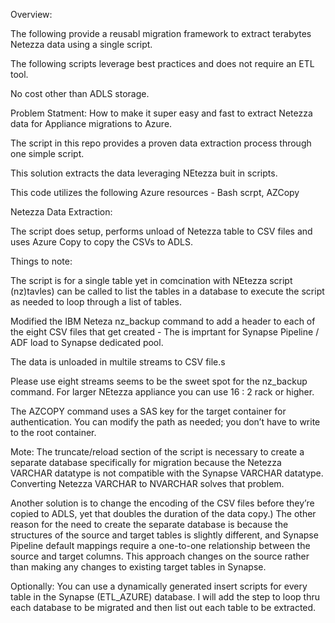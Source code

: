 
Overview: 

The following provide a reusabl migration framework to extract terabytes Netezza data using a single script.

The following scripts leverage best practices and does not require an ETL tool. 

No cost other than ADLS storage.

Problem Statment: How to make it super easy and fast to extract Netezza data for Appliance migrations to Azure. 

The script in this repo provides a proven data extraction process through one simple script.  

This solution extracts the data leveraging NEtezza buit in scripts. 

This code utilizes the following Azure resources - Bash scrpt, AZCopy 

Netezza Data Extraction:

The script does setup, performs unload of Netezza table to CSV files and uses Azure Copy to copy the CSVs to ADLS.

Things to note:

The script is for a single table yet in comcination with NEtezza script (nz)tavles) can be called to list the tables in a database to execute the script as needed to loop through a list of tables.

Modified the IBM Neteza nz_backup command to add a header to each of the eight CSV files that get created - The is imprtant for Synapse Pipeline / ADF load to Synapse dedicated pool. 

The data is unloaded in multile streams to CSV file.s  

Please use eight streams seems to be the sweet spot for the nz_backup command. For larger NEtezza appliance you can use 16 : 2 rack or higher. 

The AZCOPY command uses a SAS key for the target container for authentication. You can modify the path as needed; you don’t have to write to the root container.

Mote: The truncate/reload section of the script is necessary to create a separate database specifically for migration because the Netezza VARCHAR datatype is not compatible with the Synapse VARCHAR datatype.  Converting Netezza VARCHAR to NVARCHAR solves that problem. 

Another solution is to change the encoding of the CSV files before they’re copied to ADLS, yet that doubles the duration of the data copy.) The other reason for the need to create the separate database is because the structures of the source and target tables is slightly different, and Synapse Pipeline default mappings require a one-to-one relationship between the source and target columns. This approach changes on the source rather than making any changes to existing target tables in Synapse.

Optionally: You can use a dynamically generated insert scripts for every table in the Synapse (ETL_AZURE) database. I will add the step to loop thru each database to be migrated and then list out each table to be extracted. 



